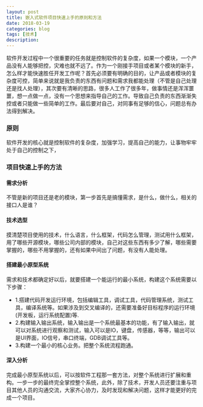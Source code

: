 ```yaml
---
layout: post
title: 嵌入式软件项目快速上手的原则和方法
date: 2018-03-19
categories: blog
tags: [技术]
description: 
---
```



软件开发过程中一个很重要的任务就是控制软件的复杂度，如果一个模块，一个产品没有人能够把控，灾难也就不远了。作为一个刚接手项目或者某个模块的新手，怎么样才能快速胜任开发工作呢？首先必须要有明确的目的，让产品或者模块的复杂度可控，简单来说就是我负责的东西有问题和需求我都能处理（不管是自己处理还是找人处理），其次要有清晰的思路，很多人工作了很多年，做事情还是浑浑噩噩，想一点做一点，没有一个思想来指导自己的工作。导致自己负责的东西渐渐失控或者只能做一些简单的工作。最后要对自己，对同事有足够的信心，问题总有办法得到解决。

### 原则
软件开发的核心就是控制软件的复杂度，加强学习，提高自己的能力，让事物牢牢处于自己的控制之下，


### 项目快速上手的方法

#### 需求分析
不管是新的项目还是老的模块，第一步首先是搞懂需求，是什么，做什么，相关的接口人是谁？


#### 技术选型
摸清楚项目使用的技术，什么语言，什么框架，代码怎么管理，测试用什么框架，用了哪些开源模块，哪些公司内部的模块，自己对这些东西有多少了解，哪些需要掌握的，哪些不用掌握的，还有如果中间出了问题，有没有人能处理。

#### 搭建最小原型系统
需求和技术都确定好以后，就要搭建一个能运行的最小系统，构建这个系统需要以下步骤：
- 1.搭建代码开发运行环境，包括编辑工具，调试工具，代码管理系统，测试工具，编译系统等。如果涉及到交叉编译的，还需要准备好目标程序的运行环境(开发板，运行系统配置)等.
- 2.构建输入输出系统，输入输出是一个系统最基本的功能，有了输入输出，就可以对系统进行观察和测试，输入可以是IO，键盘，传感器，等等，输出可以是UI界面，IO信号，串口终端，GDB调试工具等。
- 3.构建一个最小的核心业务。把整个系统流程跑通。

#### 深入分析
完成最小原型系统以后，可以按软件工程那一套方法，对整个系统进行扩展和重构。一步一步的最终完全掌控整个系统，此外，除了技术，开发人员还要注重与项目其他人员的沟通交流，大家齐心协力，及时发现和解决问题，这样才能更好的完成一个项目。
